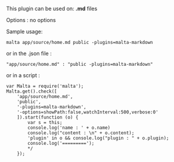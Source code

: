 This plugin can be used on: **.md** files  

Options : no options  

Sample usage:   

    malta app/source/home.md public -plugins=malta-markdown

or in the .json file :

    "app/source/home.md" : "public -plugins=malta-markdown"

or in a script : 

    var Malta = require('malta');
    Malta.get().check([
        'app/source/home.md',
        'public',
        '-plugins=malta-markdown',
        '-options=showPath:false,watchInterval:500,verbose:0'
        ]).start(function (o) {
            var s = this;
            console.log('name : ' + o.name)
            console.log("content : \n" + o.content);
            'plugin' in o && console.log("plugin : " + o.plugin);
            console.log('=========');
            */
        });
